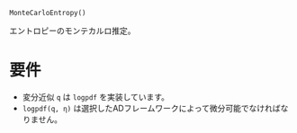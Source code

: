 ```
MonteCarloEntropy()
```

エントロピーのモンテカルロ推定。

# 要件

  * 変分近似 `q` は `logpdf` を実装しています。
  * `logpdf(q, η)` は選択したADフレームワークによって微分可能でなければなりません。
